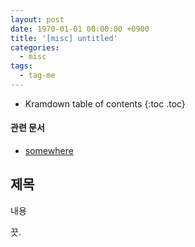 ```yaml
---
layout: post
date: 1970-01-01 00:00:00 +0900
title: '[misc] untitled'
categories:
  - misc
tags:
  - tag-me
---
```


* Kramdown table of contents
{:toc .toc}

#### 관련 문서

- [somewhere](somewhere)

## 제목

내용

끗.
